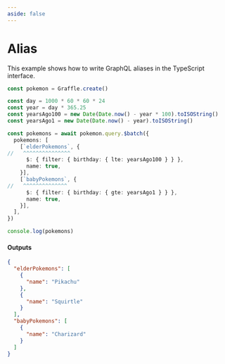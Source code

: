 ```yaml
---
aside: false
---
```


# Alias

This example shows how to write GraphQL aliases in the TypeScript interface.

<!-- dprint-ignore-start -->
```ts twoslash
const pokemon = Graffle.create()

const day = 1000 * 60 * 60 * 24
const year = day * 365.25
const yearsAgo100 = new Date(Date.now() - year * 100).toISOString()
const yearsAgo1 = new Date(Date.now() - year).toISOString()

const pokemons = await pokemon.query.$batch({
  pokemons: [
    [`elderPokemons`, {
//   ^^^^^^^^^^^^^^^      
      $: { filter: { birthday: { lte: yearsAgo100 } } },
      name: true,
    }],
    [`babyPokemons`, {
//   ^^^^^^^^^^^^^^
      $: { filter: { birthday: { gte: yearsAgo1 } } },
      name: true,
    }],
  ],
})

console.log(pokemons)
```
<!-- dprint-ignore-end -->

#### Outputs

<!-- dprint-ignore-start -->
```json
{
  "elderPokemons": [
    {
      "name": "Pikachu"
    },
    {
      "name": "Squirtle"
    }
  ],
  "babyPokemons": [
    {
      "name": "Charizard"
    }
  ]
}
```
<!-- dprint-ignore-end -->
